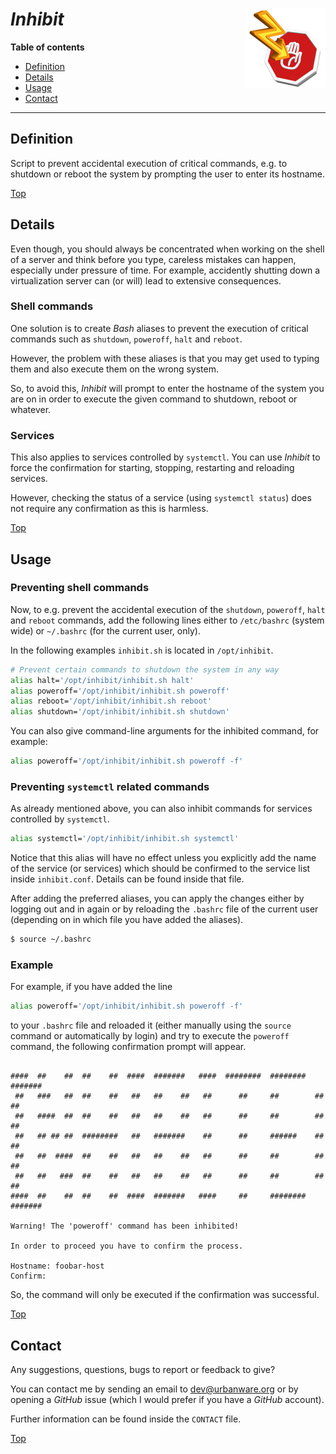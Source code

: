 # *Inhibit* <img src="inhibit.png" alt="Inhibit logo" height="128px" width="128px" align="right"/>

**Table of contents**
*   [Definition](#definition)
*   [Details](#details)
*   [Usage](#usage)
*   [Contact](#contact)

----

## Definition

Script to prevent accidental execution of critical commands, e.g. to shutdown or reboot the system by prompting the user to enter its hostname.

[Top](#inhibit)

## Details

Even though, you should always be concentrated when working on the shell of a server and think before you type, careless mistakes can happen, especially under pressure of time. For example, accidently shutting down a virtualization server can (or will) lead to extensive consequences.

### Shell commands

One solution is to create *Bash* aliases to prevent the execution of critical commands such as `shutdown`, `poweroff`, `halt` and `reboot`.

However, the problem with these aliases is that you may get used to typing them and also execute them on the wrong system.

So, to avoid this, *Inhibit* will prompt to enter the hostname of the system you are on in order to execute the given command to shutdown, reboot or whatever.

### Services

This also applies to services controlled by `systemctl`. You can use *Inhibit* to force the confirmation for starting, stopping, restarting and reloading services.

However, checking the status of a service (using `systemctl status`) does not require any confirmation as this is harmless.

[Top](#inhibit)

## Usage

### Preventing shell commands

Now, to e.g. prevent the accidental execution of the `shutdown`, `poweroff`, `halt` and `reboot` commands, add the following lines either to `/etc/bashrc` (system wide) or `~/.bashrc` (for the current user, only).

In the following examples `inhibit.sh` is located in `/opt/inhibit`.

```bash
# Prevent certain commands to shutdown the system in any way
alias halt='/opt/inhibit/inhibit.sh halt'
alias poweroff='/opt/inhibit/inhibit.sh poweroff'
alias reboot='/opt/inhibit/inhibit.sh reboot'
alias shutdown='/opt/inhibit/inhibit.sh shutdown'
```

You can also give command-line arguments for the inhibited command, for example:

```bash
alias poweroff='/opt/inhibit/inhibit.sh poweroff -f'
```

### Preventing `systemctl` related commands

As already mentioned above, you can also inhibit commands for services controlled by `systemctl`.

```bash
alias systemctl='/opt/inhibit/inhibit.sh systemctl'
```

Notice that this alias will have no effect unless you explicitly add the name of the service (or services) which should be confirmed to the service list inside `inhibit.conf`. Details can be found inside that file.

After adding the preferred aliases, you can apply the changes either by logging out and in again or by reloading the `.bashrc` file of the current user (depending on in which file you have added the aliases).

```bash
$ source ~/.bashrc
```

### Example

For example, if you have added the line

```bash
alias poweroff='/opt/inhibit/inhibit.sh poweroff -f'
```

to your `.bashrc` file and reloaded it (either manually using the `source` command or automatically by login) and try to execute the `poweroff` command, the following confirmation prompt will appear.


```

####  ##    ##  ##    ##  ####  #######   ####  ########  ########  #######
 ##   ###   ##  ##    ##   ##   ##    ##   ##      ##     ##        ##    ##
 ##   ####  ##  ##    ##   ##   ##    ##   ##      ##     ##        ##    ##
 ##   ## ## ##  ########   ##   #######    ##      ##     ######    ##    ##
 ##   ##  ####  ##    ##   ##   ##    ##   ##      ##     ##        ##    ##
 ##   ##   ###  ##    ##   ##   ##    ##   ##      ##     ##        ##    ##
####  ##    ##  ##    ##  ####  #######   ####     ##     ########  #######

Warning! The 'poweroff' command has been inhibited!

In order to proceed you have to confirm the process.

Hostname: foobar-host
Confirm:

```

So, the command will only be executed if the confirmation was successful.

[Top](#inhibit)

## Contact

Any suggestions, questions, bugs to report or feedback to give?

You can contact me by sending an email to [dev@urbanware.org](mailto:dev@urbanware.org) or by opening a *GitHub* issue (which I would prefer if you have a *GitHub* account).

Further information can be found inside the `CONTACT` file.

[Top](#inhibit)
